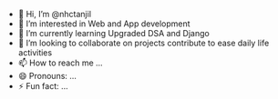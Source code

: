 - 👋 Hi, I’m @nhctanjil
- 👀 I’m interested in Web and App development 
- 🌱 I’m currently learning Upgraded DSA and Django
- 💞️ I’m looking to collaborate on projects contribute to ease daily life activities
- 📫 How to reach me ...
- 😄 Pronouns: ...
- ⚡ Fun fact: ...

<!---
nhctanjil/nhctanjil is a ✨ special ✨ repository because its `README.md` (this file) appears on your GitHub profile.
You can click the Preview link to take a look at your changes.
--->
